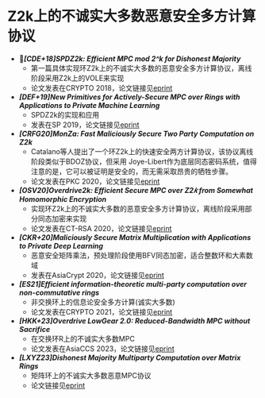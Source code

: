 # Z2k上的不诚实大多数恶意安全多方计算协议


+ :triangular_flag_on_post:***[CDE+18]SPDZ2k: Efficient MPC mod 2^k for Dishonest Majority***
  + 第一篇具体实现环Z2k上的不诚实大多数的恶意安全多方计算协议，离线阶段采用Z2k上的VOLE来实现
  + 论文发表在CRYPTO 2018，论文链接见[eprint](https://eprint.iacr.org/2018/482)
+ ***[DEF+19]New Primitives for Actively-Secure MPC over Rings with Applications to Private Machine Learning***
  + SPDZ2k的实现和应用
  + 发表在SP 2019，论文链接见[eprint](https://eprint.iacr.org/2019/599)
+ ***[CRFG20]MonZa: Fast Maliciously Secure Two Party Computation on Z2k***
  + Catalano等人提出了一个环Z2k上的快速安全两方计算协议，该协议离线阶段类似于BDOZ协议，但采用 Joye-Libert作为底层同态密码系统，值得注意的是，它可以被证明是安全的，而无需采取昂贵的牺牲步骤。
  + 论文发表在PKC 2020，论文链接见[eprint](https://eprint.iacr.org/2019/211)
+ ***[OSV20]Overdrive2k: Efficient Secure MPC over Z2𝑘 from Somewhat Homomorphic Encryption***
  + 实现环Z2k上的不诚实大多数的恶意安全多方计算协议，离线阶段采用部分同态加密来实现
  + 论文发表在CT-RSA 2020，论文链接见[eprint](https://eprint.iacr.org/2019/153)
+ ***[CKR+20]Maliciously Secure Matrix Multiplication with Applications to Private Deep Learning***
  + 恶意安全矩阵乘法，预处理阶段使用BFV同态加密，适合整数环和大素数域
  + 发表在AsiaCrypt 2020，论文链接见[eprint](https://eprint.iacr.org/2020/451)
+ ***[ES21]Efficient information-theoretic multi-party computation over non-commutative rings***
  + 非交换环上的信息论安全多方计算(诚实大多数)
  + 论文发表在CRYPTO 2021，论文链接见[eprint](https://eprint.iacr.org/2021/1025)
+ ***[HKK+23]Overdrive LowGear 2.0: Reduced-Bandwidth MPC without Sacrifice***
  + 在交换环R上的不诚实大多数MPC
  + 论文发表在AsiaCCS 2023，论文链接见[eprint](https://eprint.iacr.org/2023/462)
+ ***[LXYZ23]Dishonest Majority Multiparty Computation over Matrix Rings***
  + 矩阵环上的不诚实大多数恶意MPC协议
  + 论文链接见[eprint](https://eprint.iacr.org/2023/1912)


